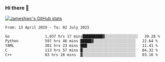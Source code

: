 ### Hi there 👋

[![Jameshwc's GitHub stats](https://github-readme-stats.vercel.app/api?username=jameshwc)](https://github.com/anuraghazra/github-readme-stats)

<!--START_SECTION:waka-->

```txt
From: 13 April 2019 - To: 02 July 2023

Go                1,037 hrs 17 mins█████████▓░░░░░░░░░░░░░░░   39.28 %
Python            597 hrs 46 mins █████▓░░░░░░░░░░░░░░░░░░░   22.64 %
YAML              301 hrs 23 mins ███░░░░░░░░░░░░░░░░░░░░░░   11.41 %
C                 113 hrs 57 mins █░░░░░░░░░░░░░░░░░░░░░░░░   04.32 %
C++               83 hrs 26 mins  ▓░░░░░░░░░░░░░░░░░░░░░░░░   03.16 %
```

<!--END_SECTION:waka-->